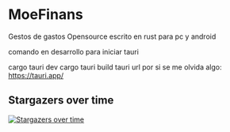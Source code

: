 # MoeFinans
Gestos de gastos Opensource escrito en rust para pc y android


comando en desarrollo
para iniciar tauri

cargo tauri dev
cargo tauri build
tauri url por si se me olvida algo:
  https://tauri.app/  
## Stargazers over time
[![Stargazers over time](https://starchart.cc/Moe-Corp/MoeFinans_Desktop.svg?background=%23ffffff00&axis=%23c477e8&line=%23d90098)](https://starchart.cc/Moe-Corp/MoeFinans_Desktop)
